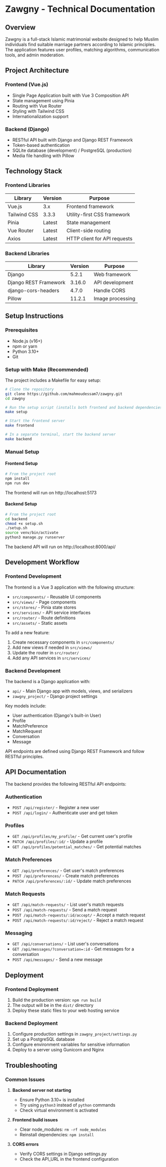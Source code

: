 # Zawgny - Technical Documentation

## Overview
Zawgny is a full-stack Islamic matrimonial website designed to help Muslim individuals find suitable marriage partners according to Islamic principles. The application features user profiles, matching algorithms, communication tools, and admin moderation.

## Project Architecture

### Frontend (Vue.js)
- Single Page Application built with Vue 3 Composition API
- State management using Pinia
- Routing with Vue Router
- Styling with Tailwind CSS
- Internationalization support

### Backend (Django)
- RESTful API built with Django and Django REST Framework
- Token-based authentication
- SQLite database (development) / PostgreSQL (production)
- Media file handling with Pillow

## Technology Stack

### Frontend Libraries
| Library | Version | Purpose |
|---------|---------|---------|
| Vue.js | 3.x | Frontend framework |
| Tailwind CSS | 3.3.3 | Utility-first CSS framework |
| Pinia | Latest | State management |
| Vue Router | Latest | Client-side routing |
| Axios | Latest | HTTP client for API requests |

### Backend Libraries
| Library | Version | Purpose |
|---------|---------|---------|
| Django | 5.2.1 | Web framework |
| Django REST Framework | 3.16.0 | API development |
| django-cors-headers | 4.7.0 | Handle CORS |
| Pillow | 11.2.1 | Image processing |

## Setup Instructions

### Prerequisites
- Node.js (v16+)
- npm or yarn
- Python 3.10+
- Git

### Setup with Make (Recommended)
The project includes a Makefile for easy setup:

```bash
# Clone the repository
git clone https://github.com/mahmoudessam7/zawgny.git
cd zawgny

# Run the setup script (installs both frontend and backend dependencies)
make setup

# Start the frontend server
make frontend

# In a separate terminal, start the backend server
make backend
```

### Manual Setup

#### Frontend Setup
```bash
# From the project root
npm install
npm run dev
```
The frontend will run on http://localhost:5173

#### Backend Setup
```bash
# From the project root
cd backend
chmod +x setup.sh
./setup.sh
source venv/bin/activate
python3 manage.py runserver
```
The backend API will run on http://localhost:8000/api/

## Development Workflow

### Frontend Development
The frontend is a Vue 3 application with the following structure:
- `src/components/` - Reusable UI components
- `src/views/` - Page components
- `src/stores/` - Pinia state stores
- `src/services/` - API service interfaces
- `src/router/` - Route definitions
- `src/assets/` - Static assets

To add a new feature:
1. Create necessary components in `src/components/`
2. Add new views if needed in `src/views/`
3. Update the router in `src/router/`
4. Add any API services in `src/services/`

### Backend Development
The backend is a Django application with:
- `api/` - Main Django app with models, views, and serializers
- `zawgny_project/` - Django project settings

Key models include:
- User authentication (Django's built-in User)
- Profile
- MatchPreference
- MatchRequest
- Conversation
- Message

API endpoints are defined using Django REST Framework and follow RESTful principles.

## API Documentation

The backend provides the following RESTful API endpoints:

### Authentication
- `POST /api/register/` - Register a new user
- `POST /api/login/` - Authenticate user and get token

### Profiles
- `GET /api/profiles/my_profile/` - Get current user's profile
- `PATCH /api/profiles/:id/` - Update a profile
- `GET /api/profiles/potential_matches/` - Get potential matches

### Match Preferences
- `GET /api/preferences/` - Get user's match preferences
- `POST /api/preferences/` - Create match preferences
- `PATCH /api/preferences/:id/` - Update match preferences

### Match Requests
- `GET /api/match-requests/` - List user's match requests
- `POST /api/match-requests/` - Send a match request
- `POST /api/match-requests/:id/accept/` - Accept a match request
- `POST /api/match-requests/:id/reject/` - Reject a match request

### Messaging
- `GET /api/conversations/` - List user's conversations
- `GET /api/messages/?conversation=:id` - Get messages for a conversation
- `POST /api/messages/` - Send a new message

## Deployment

### Frontend Deployment
1. Build the production version: `npm run build`
2. The output will be in the `dist/` directory
3. Deploy these static files to your web hosting service

### Backend Deployment
1. Configure production settings in `zawgny_project/settings.py`
2. Set up a PostgreSQL database
3. Configure environment variables for sensitive information
4. Deploy to a server using Gunicorn and Nginx

## Troubleshooting

### Common Issues

1. **Backend server not starting**
   - Ensure Python 3.10+ is installed
   - Try using `python3` instead of `python` commands
   - Check virtual environment is activated

2. **Frontend build issues**
   - Clear node_modules: `rm -rf node_modules`
   - Reinstall dependencies: `npm install`

3. **CORS errors**
   - Verify CORS settings in Django settings.py
   - Check the API_URL in the frontend configuration 
